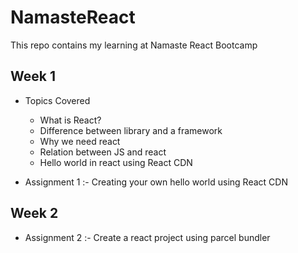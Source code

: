 # NamasteReact

This repo contains my learning at Namaste React Bootcamp

## Week 1

- Topics Covered

  - What is React?
  - Difference between library and a framework
  - Why we need react
  - Relation between JS and react
  - Hello world in react using React CDN

- Assignment 1 :- Creating your own hello world using React CDN

## Week 2

- Assignment 2 :- Create a react project using parcel bundler
